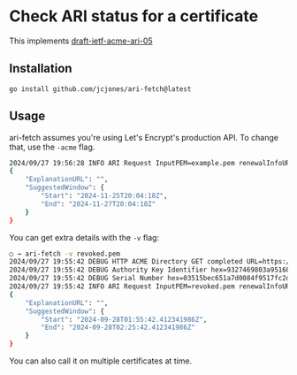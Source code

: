 # Check ARI status for a certificate

This implements [draft-ietf-acme-ari-05](https://datatracker.ietf.org/doc/draft-ietf-acme-ari/05/)

## Installation

```
go install github.com/jcjones/ari-fetch@latest
```

## Usage

ari-fetch assumes you're using Let's Encrypt's production API. To change that, use the `-acme` flag.

```sh
2024/09/27 19:56:28 INFO ARI Request InputPEM=example.pem renewalInfoURL=https://acme-v02.api.letsencrypt.org/draft-ietf-acme-ari-03/renewalInfo/xc9GpOr0w8B6bJXELbBeki8m47k.A4Pd62UjVrFJIb2C6eUk67_n
{
    "ExplanationURL": "",
    "SuggestedWindow": {
        "Start": "2024-11-25T20:04:18Z",
        "End": "2024-11-27T20:04:18Z"
    }
}
```

You can get extra details with the `-v` flag:

```sh
○ → ari-fetch -v revoked.pem
2024/09/27 19:55:42 DEBUG HTTP ACME Directory GET completed URL=https://acme-v02.api.letsencrypt.org/directory "response status"=200 dict={RenewalInfo:https://acme-v02.api.letsencrypt.org/draft-ietf-acme-ari-03/renewalInfo}
2024/09/27 19:55:42 DEBUG Authority Key Identifier hex=9327469803a951688e98d6c44248db23bf5894d2 base64=kydGmAOpUWiOmNbEQkjbI79YlNI
2024/09/27 19:55:42 DEBUG Serial Number hex=03515bec651a7d0084f9517fc2da98d2fdb9 base64=A1Fb7GUafQCE-VF_wtqY0v25
2024/09/27 19:55:42 INFO ARI Request InputPEM=revoked.pem renewalInfoURL=https://acme-v02.api.letsencrypt.org/draft-ietf-acme-ari-03/renewalInfo/kydGmAOpUWiOmNbEQkjbI79YlNI.A1Fb7GUafQCE-VF_wtqY0v25
{
    "ExplanationURL": "",
    "SuggestedWindow": {
        "Start": "2024-09-28T01:55:42.412341986Z",
        "End": "2024-09-28T02:25:42.412341986Z"
    }
}
```

You can also call it on multiple certificates at time.
